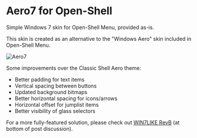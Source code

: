 # Aero7 for Open-Shell
Simple Windows 7 skin for Open-Shell Menu, provided as-is.

This skin is created as an alternative to the "Windows Aero" skin included in Open-Shell Menu.

![Aero7](https://user-images.githubusercontent.com/61938331/104110162-d401cf00-52a2-11eb-83aa-1518352272c8.png)

Some improvements over the Classic Shell Aero theme:

 - Better padding for text items
 - Vertical spacing between buttons
 - Updated background bitmaps
 - Better horizontal spacing for icons/arrows
 - Horizontal offset for jumplist items
 - Better visibility of glass selectors

For a more fully-featured solution, please check out [WIN7LIKE RevB](http://www.classicshell.net/forum/viewtopic.php?t=5824) (at bottom of post discussion).
